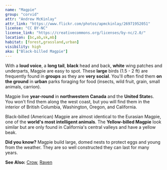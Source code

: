 ```yaml
---
name: "Magpie"
group: "corvid"
attr: "Andrew McKinlay"
attr_link: "https://www.flickr.com/photos/apmckinlay/26971952051"
license: "CC BY-NC"
license_link: "https://creativecommons.org/licenses/by-nc/2.0/"
location: [bc,ab,sk,mb]
habitat: [forest,grassland,urban]
visibility: high
aka: ["Black-billed Magpie"]
---
```

With a **loud voice**, a **long tail**, **black** head and back, **white** wing patches and underparts, Magpie are easy to spot. These **large** birds (1.5 - 2 ft) are frequently found in **groups** as they are **very social**. You'll often find them **on the ground** in **urban** parks foraging for food (insects, wild fruit, grain, small animals, carrion).

Magpie live **year-round** in **northwestern Canada** and the **United State**s. You won't find them along the west coast, but you will find them in the interior of British Columbia, Washington, Oregon, and California.

Black-billed (American) Magpie are almost identical to the Eurasian Magpie, one of the **world's most intelligent animals**. The **Yellow-billed Magpie** look similar but are only found in California's central valleys and have a yellow beak.

**Did you know?** Magpie build large, domed nests to protect eggs and young from the weather. They are so well constructed they can last for many years.

<!-- generated, do not edit -->
**See Also:**
[Crow](/birds/crow),
[Raven](/birds/raven)
